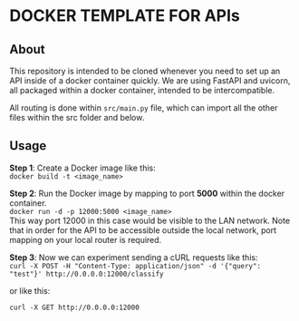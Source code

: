 # DOCKER TEMPLATE FOR APIs

## About
This repository is intended to be cloned whenever you need to set up an API inside of a docker container quickly. We are using FastAPI and uvicorn, all packaged within a docker container, intended to be intercompatible.

All routing is done within ``src/main.py`` file, which can import all the other files within the src folder and below.

## Usage
**Step 1**: Create a Docker image like this:  
``docker build -t <image_name> ``

**Step 2**: Run the Docker image by mapping to port **5000** within the docker container.   
``docker run -d -p 12000:5000 <image_name>``  
This way port 12000 in this case would be visible to the LAN network. Note that in order for the API to be accessible outside the local network, port mapping on your local router is required.

**Step 3**: Now we can experiment sending a cURL requests like this:  
`` curl -X POST -H "Content-Type: application/json" -d '{"query": "test"}' http://0.0.0.0:12000/classify ``

or like this:  
  
``curl -X GET http://0.0.0.0:12000``
